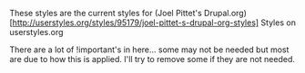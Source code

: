 
These styles are the current styles for (Joel Pittet's Drupal.org)[http://userstyles.org/styles/95179/joel-pittet-s-drupal-org-styles] Styles on userstyles.org

There are a lot of !important's in here... some may not be needed but most are due to how this is applied. I'll try to remove some if they are not needed.
